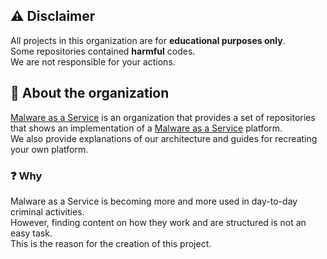 <!--
SPDX-FileCopyrightText: 2024 The Malware as a Service development team

SPDX-License-Identifier: GPL-3.0-or-later
-->




## :warning: Disclaimer

All projects in this organization are for **educational purposes only**.\
Some repositories contained **harmful** codes.\
We are not responsible for your actions.

## :eyes: About the organization

[Malware as a Service][maas] is an organization that provides a set of
repositories that shows an implementation of a
[Malware as a Service][as a service] platform.\
We also provide explanations of our architecture and guides for recreating your
own platform.

### :question: Why

Malware as a Service is becoming more and more used in day-to-day criminal activities.\
However, finding content on how they work and are structured is not an easy task.\
This is the reason for the creation of this project.

[as a service]: https://en.wikipedia.org/wiki/As_a_service
[maas]: https://github.com/Malware-as-a-Service/
